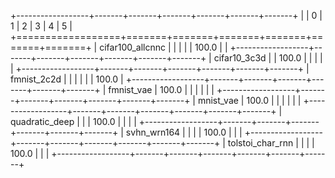 +------------------+-------+-------+-------+-------+-------+-------+
|                  | 0     | 1     | 2     | 3     | 4     | 5     |
+==================+=======+=======+=======+=======+=======+=======+
| cifar100_allcnnc |       |       |       |       | 100.0 |       |
+------------------+-------+-------+-------+-------+-------+-------+
| cifar10_3c3d     |       | 100.0 |       |       |       |       |
+------------------+-------+-------+-------+-------+-------+-------+
| fmnist_2c2d      |       |       |       |       |       | 100.0 |
+------------------+-------+-------+-------+-------+-------+-------+
| fmnist_vae       | 100.0 |       |       |       |       |       |
+------------------+-------+-------+-------+-------+-------+-------+
| mnist_vae        | 100.0 |       |       |       |       |       |
+------------------+-------+-------+-------+-------+-------+-------+
| quadratic_deep   |       |       | 100.0 |       |       |       |
+------------------+-------+-------+-------+-------+-------+-------+
| svhn_wrn164      |       |       |       | 100.0 |       |       |
+------------------+-------+-------+-------+-------+-------+-------+
| tolstoi_char_rnn |       |       |       | 100.0 |       |       |
+------------------+-------+-------+-------+-------+-------+-------+